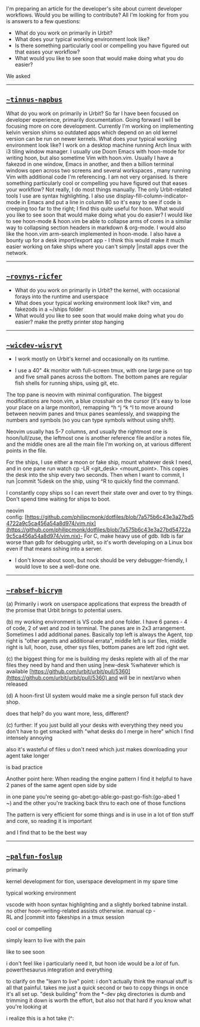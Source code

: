 I'm preparing an article for the developer's site about current developer workflows.  Would you be willing to contribute?  All I'm looking for from you is answers to a few questions:

- What do you work on primarily in Urbit?
- What does your typical working environment look like?
- Is there something particularly cool or compelling you have figured out that eases your workflow?
- What would you like to see soon that would make doing what you do easier?

We asked 

---

## [`~tinnus-napbus`](https://urbit.org/ids/~tinnus-napbus)


What do you work on primarily in Urbit?
So far I have been focused on developer experience, primarily documentation. Going forward I will be focusing more on core development. Currently I'm working on implementing kelvin version shims so outdated apps which depend on an old kernel version can be run on newer kernels.
What does your typical working environment look like?
I work on a desktop machine running Arch linux with i3 tiling window manager. I usually use Doom Emacs with hoon-mode for writing hoon, but also sometime Vim with hoon.vim. Usually I have a fakezod in one window, Emacs in another, and then a billion terminal windows open across two screens and several workspaces , many running Vim with additional code I'm referencing. I am not very organised.
Is there something particularly cool or compelling you have figured out that eases your workflow?
Not really, I do most things manually. The only Urbit-related tools I use are syntax highlighting. I also use display-fill-column-indicator-mode in Emacs and put a line in column 80 so it's easy to see if code is creeping too far to the right; I find this quite useful for hoon.
What would you like to see soon that would make doing what you do easier?
I would like to see hoon-mode & hoon.vim be able to collapse arms of cores in a similar way to collapsing section headers in markdown & org-mode. I would also like the hoon.vim arm-search implemented in hoon-mode. I also have a bounty up for a desk import/export app - I think this would make it much easier working on fake ships where you can't simply |install apps over the network.

---

## [`~rovnys-ricfer`](https://urbit.org/ids/~rovnys-ricfer)

- What do you work on primarily in Urbit?
the kernel, with occasional forays into the runtime and userspace
- What does your typical working environment look like?
vim, and fakezods in a ~/ships folder
- What would you like to see soon that would make doing what you do easier?
make the pretty printer stop hanging

---

## [`~wicdev-wisryt`](https://urbit.org/ids/~wicdev-wisryt)

- I work mostly on Urbit's kernel and occasionally on its runtime.

- I use a 40" 4k monitor with full-screen tmux, with one large pane on top and five small panes across the bottom. The bottom panes are regular fish shells for running ships, using git, etc.

The top pane is neovim with minimal configuration. The biggest modifications are hoon.vim, a blue crosshair on the cursor (it's easy to lose your place on a large monitor), remapping ^h ^j ^k ^l to move around between neovim panes and tmux panes seamlessly, and swapping the numbers and symbols (so you can type symbols without using shift).

Neovim usually has 5-7 columns, and usually the rightmost one is hoon/lull/zuse, the leftmost one is another reference file and/or a notes file, and the middle ones are all the main file I'm working on, at various different points in the file.

For the ships, I use either a moon or fake ship, mount whatever desk I need, and in one pane run watch cp -LR <git_desk> <mount_point>. This copies the desk into the ship every two seconds. Then when I want to commit, I run |commit %desk on the ship, using ^R to quickly find the command.

I constantly copy ships so I can revert their state over and over to try things. Don't spend time waiting for ships to boot.

neovim config: [https://github.com/philipcmonk/dotfiles/blob/7a575b6c43e3a27bd54722a9c5ca456a54a8d974/vim.nix](https://github.com/philipcmonk/dotfiles/blob/7a575b6c43e3a27bd54722a9c5ca456a54a8d974/vim.nix)- For C, make heavy use of gdb. lldb is far worse than gdb for debugging urbit, so it's worth developing on a Linux box even if that means sshing into a server.

- I don't know about soon, but nock should be very debugger-friendly, I would love to see a well-done one.

---

## [`~rabsef-bicrym`](https://urbit.org/ids/~rabsef-bicrym)


(a) Primarily i work on userspace applications that express the breadth of the promise that Urbit brings to potential users.

(b) my working environment is VS code and one folder. I have 6 panes - 4 of code, 2 of wet and zod in terminal. The panes are in 2x3 arrangement. Sometimes I add additional panes. Basically top left is always the Agent, top right is "other agents and additional errata", middle left is sur files, middle right is lull, hoon, zuse, other sys files, bottom panes are left zod right wet.

(c) the biggest thing for me is building my desks replete with all of the mar files they need by hand and then using |new-desk %whatever which is available [https://github.com/urbit/urbit/pull/5360](https://github.com/urbit/urbit/pull/5360) and will be in next/arvo when released

(d) A hoon-first UI system would make me a single person full stack dev shop.

does that help? do you want more, less, different?

(c) further: If you just build all your desks with everything they need you don't have to get smacked with "what desks do I merge in here" which I find intensely annoying

also it's wasteful of files u don't need which just makes downloading your agent take longer

is bad practice

Another point here: When reading the engine pattern I find it helpful to have 2 panes of the same agent open side by side

in one pane you're seeing go-abet:go-able:go-past:go-fish:(go-abed 1 ~) and the other you're tracking back thru to each one of those functions

The pattern is very efficient for some things and is in use in a lot of tlon stuff and core, so reading it is important

and I find that to be the best way

---

## [`~palfun-foslup`](https://urbit.org/ids/~palfun-foslup)



primarily

kernel development for tlon, userspace development in my spare time

typical working environment

vscode with hoon syntax highlighting and a slightly borked tabnine install. no other hoon-writing-related assists otherwise. manual cp -RL and |commit into fakeships in a tmux session

cool or compelling

simply learn to live with the pain

like to see soon

i don't feel like i particularly need it, but hoon ide would be a _lot_ of fun. powerthesaurus integration and everything

to clarify on the "learn to live" point: i don't actually think the manual stuff is all that painful. takes me just a quick second or two to copy things in once it's all set up. "desk building" from the *-dev pkg directories is dumb and trimming it down is worth the effort, but also not that hard if you know what you're looking at

i realize this is a hot take (^:
